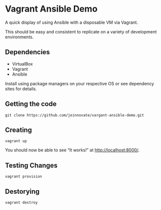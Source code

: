 Vagrant Ansible Demo
=====================

A quick display of using Ansible with a disposable VM via Vagrant.

This should be easy and consistent to replicate on a variety of development environments.

Dependencies
------------

- VirtualBox
- Vagrant
- Ansible

Install using package managers on your respective OS or see dependency sites for details.

Getting the code
----------------

```shell
git clone https://github.com/jeinnovate/vargant-ansible-demo.git
```

Creating
-------

```shell
vagrant up
```
You should now be able to see “It works!” at [http://localhost:8000/](http://localhost:8000/).

Testing Changes
-------

```shell
vagrant provision
```

Destorying
----------

```shell
vagrant destroy
```
